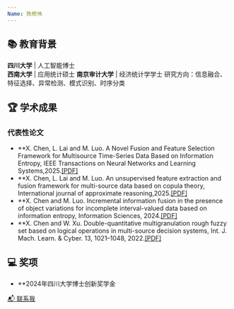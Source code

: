 ```yaml
---
Name: 陈修伟
---
```


## 📚 教育背景
**四川大学** | 人工智能博士  
**西南大学** | 应用统计硕士
**南京审计大学** | 经济统计学学士
研究方向：信息融合、特征选择、异常检测、模式识别、时序分类

## 🏆 学术成果
### 代表性论文
- **X. Chen, L. Lai and M. Luo. A Novel Fusion and Feature Selection Framework for Multisource Time-Series Data Based on Information Entropy, IEEE Transactions on Neural Networks and Learning Systems,2025.[[PDF]]([link](https://github.com/lifefellowchen/XiuweiChen.github.io/blob/main/A_Novel_Fusion_and_Feature_Selection_Framework_for_Multisource_Time-Series_Data_Based_on_Information_Entropy.pdf))
- **X. Chen, L. Lai and M. Luo. An unsupervised feature extraction and fusion framework for multi-source data based on copula theory, International journal of approximate reasoning,2025.[[PDF]](link)
- **X. Chen and M. Luo. Incremental information fusion in the presence of object variations for incomplete interval-valued data based on information entropy, Information Sciences, 2024.[[PDF]](link)
- **X. Chen and W. Xu. Double-quantitative multigranulation rough fuzzy set based on logical operations in multi-source decision systems, Int. J. Mach. Learn. & Cyber. 13, 1021–1048, 2022.[[PDF]](link)

## 💻 奖项
- **2024年四川大学博士创新奖学金


[📬 联系我](mailto:xiuweichen1998@163.com)
